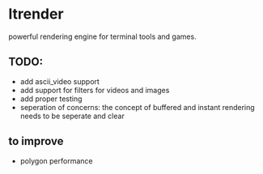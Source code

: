 # ltrender

powerful rendering engine for terminal tools and games.


## TODO:
- add ascii_video support
- add support for filters for videos and images
- add proper testing
- seperation of concerns: 
   the concept of buffered and instant rendering needs to be seperate and clear

## to improve
- polygon performance